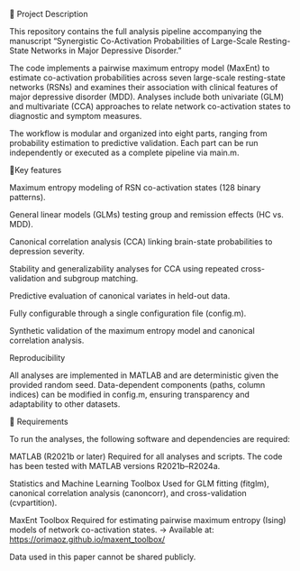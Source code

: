 🧠 Project Description

This repository contains the full analysis pipeline accompanying the manuscript
“Synergistic Co-Activation Probabilities of Large-Scale Resting-State Networks in Major Depressive Disorder.”

The code implements a pairwise maximum entropy model (MaxEnt) to estimate co-activation probabilities across seven large-scale resting-state networks (RSNs) and examines their association with clinical features of major depressive disorder (MDD). Analyses include both univariate (GLM) and multivariate (CCA) approaches to relate network co-activation states to diagnostic and symptom measures.

The workflow is modular and organized into eight parts, ranging from probability estimation to predictive validation. Each part can be run independently or executed as a complete pipeline via main.m.

🧩Key features

Maximum entropy modeling of RSN co-activation states (128 binary patterns).

General linear models (GLMs) testing group and remission effects (HC vs. MDD).

Canonical correlation analysis (CCA) linking brain-state probabilities to depression severity.

Stability and generalizability analyses for CCA using repeated cross-validation and subgroup matching.

Predictive evaluation of canonical variates in held-out data.

Fully configurable through a single configuration file (config.m).

Synthetic validation of the maximum entropy model and canonical correlation analysis.

Reproducibility

All analyses are implemented in MATLAB and are deterministic given the provided random seed. Data-dependent components (paths, column indices) can be modified in config.m, ensuring transparency and adaptability to other datasets.

🧩 Requirements

To run the analyses, the following software and dependencies are required:

MATLAB (R2021b or later)
Required for all analyses and scripts. The code has been tested with MATLAB versions R2021b–R2024a.

Statistics and Machine Learning Toolbox
Used for GLM fitting (fitglm), canonical correlation analysis (canoncorr), and cross-validation (cvpartition).

MaxEnt Toolbox
Required for estimating pairwise maximum entropy (Ising) models of network co-activation states.
→ Available at: https://orimaoz.github.io/maxent_toolbox/

Data used in this paper cannot be shared publicly.
